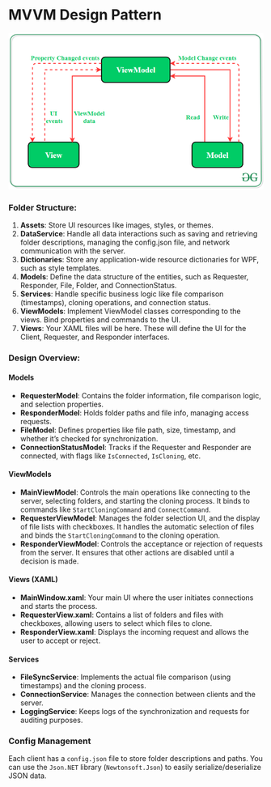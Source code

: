 ﻿# MVVM Design Pattern

<img src='../Assets/Images/mvvm.png' alt='A Picture describing MVVM Design Pattern'>

### Folder Structure:
1. **Assets**: Store UI resources like images, styles, or themes.
2. **DataService**: Handle all data interactions such as saving and retrieving folder descriptions, managing the config.json file, and network communication with the server.
3. **Dictionaries**: Store any application-wide resource dictionaries for WPF, such as style templates.
4. **Models**: Define the data structure of the entities, such as Requester, Responder, File, Folder, and ConnectionStatus.
5. **Services**: Handle specific business logic like file comparison (timestamps), cloning operations, and connection status.
6. **ViewModels**: Implement ViewModel classes corresponding to the views. Bind properties and commands to the UI.
7. **Views**: Your XAML files will be here. These will define the UI for the Client, Requester, and Responder interfaces.

### Design Overview:

#### **Models**
- **RequesterModel**: Contains the folder information, file comparison logic, and selection properties.
- **ResponderModel**: Holds folder paths and file info, managing access requests.
- **FileModel**: Defines properties like file path, size, timestamp, and whether it’s checked for synchronization.
- **ConnectionStatusModel**: Tracks if the Requester and Responder are connected, with flags like `IsConnected`, `IsCloning`, etc.

#### **ViewModels**
- **MainViewModel**: Controls the main operations like connecting to the server, selecting folders, and starting the cloning process. It binds to commands like `StartCloningCommand` and `ConnectCommand`.
- **RequesterViewModel**: Manages the folder selection UI, and the display of file lists with checkboxes. It handles the automatic selection of files and binds the `StartCloningCommand` to the cloning operation.
- **ResponderViewModel**: Controls the acceptance or rejection of requests from the server. It ensures that other actions are disabled until a decision is made.

#### **Views (XAML)**
- **MainWindow.xaml**: Your main UI where the user initiates connections and starts the process.
- **RequesterView.xaml**: Contains a list of folders and files with checkboxes, allowing users to select which files to clone.
- **ResponderView.xaml**: Displays the incoming request and allows the user to accept or reject.

#### **Services**
- **FileSyncService**: Implements the actual file comparison (using timestamps) and the cloning process.
- **ConnectionService**: Manages the connection between clients and the server.
- **LoggingService**: Keeps logs of the synchronization and requests for auditing purposes.

### Config Management
Each client has a `config.json` file to store folder descriptions and paths. You can use the `Json.NET` library (`Newtonsoft.Json`) to easily serialize/deserialize JSON data.